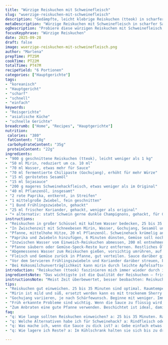 ```yaml
---
title: "Würzige Reiskuchen mit Schweinefleisch"
slug: "wuerzige-reiskuchen-mit-schweinefleisch"
description: "Gedämpfte, leicht klebrige Reiskuchen (tteok) in scharfer Gochujang-Sauce, kombiniert mit angebratenem Schweinehack und knackigem Gemüse. Mirin bringt milde Süße, geröstetes Sesamöl Tiefe. Die Sauce zu binden ist Essenz. Frühlingszwiebeln und frischer Koriander bringen Frische. Alltagstauglich, schnell gemacht. Variiert nach Gewohnheit und Lager: wer keine frischen Reiskuchen findet, greift zu frisch gefrorenen oder tagesfrischem tteok. Statt Schwein passt Rind, Tofu oder Pilze. Wichtig: Pasta-Nudeln nicht nehmen, Konsistenz anders. "
metaDescription: "Würzige Reiskuchen mit Schweinefleisch in scharfer Sauce; paar Aromen verbinden sich – köstliches Gericht zum Ausprobieren."
ogDescription: "Probiere diese würzigen Reiskuchen mit Schweinefleisch; perfektes Gericht für einen schnellen, schmackhaften Alltag."
focusKeyphrase: "Würzige Reiskuchen"
date: 2025-09-28
draft: false
image: wuerzige-reiskuchen-mit-schweinefleisch.png
author: "Marlena"
prepTime: PT25M
cookTime: PT22M
totalTime: PT47M
recipeYield: "6 Portionen"
categories: ["Hauptgerichte"]
tags:
- "koreanisch"
- "Hauptgericht"
- "scharf"
- "schnell"
- "einfach"
keywords:
- "Reisgerichte"
- "asiatische Küche"
- "schnelle Gerichte"
breadcrumb: ["Home", "Recipes", "Hauptgerichte"]
nutrition: 
 calories: "380"
 fatContent: "18g"
 carbohydrateContent: "35g"
 proteinContent: "22g"
ingredients:
- "900 g geschnittene Reiskuchen (tteok), leicht weniger als 1 kg"
- "50 ml Mirin, reduziert um ca. 10 ml"
- "70 ml Wasser, etwas mehr für Sauce"
- "70 ml fermentierte Chilipaste (Gochujang), erhöht für mehr Würze"
- "15 ml geröstetes Sesamöl"
- "15 ml Sojasauce"
- "200 g mageres Schweinehackfleisch, etwas weniger als im Original"
- "40 ml Pflanzenöl, insgesamt"
- "2 rote Paprika, entkernt, in Streifen"
- "1 mittelgroße Zwiebel, fein geschnitten"
- "1 Bund Frühlingszwiebeln, gehackt"
- "25 ml frischer Koriander, gehackt, weniger als original"
- "+ alternativ: statt Schwein gerne dunkle Champignons, gehackt, für Gemüsevariante"
instructions:
- "Reiskuchen in großer Schüssel mit kaltem Wasser bedecken, 25 bis 35 Minuten ruhen lassen, nicht zu kalt, Raumtemperatur optimal. Wichtig: Weiche Reiskuchen sind flexibler, aber nicht zu matschig."
- "In Zwischenzeit mit Schneebesen Mirin, Wasser, Gochujang, Sesamöl und Sojasauce gründlich vermengen. Das Verhältnis abgestimmt auf etwas schärferen Geschmack – wer milder will, Gochujang reduzieren."
- "Pfanne, mittelhohe Hitze, 20 ml Pflanzenöl. Schweinehack krümelig anbraten, hört auf zu quietschen, wenn Oberfläche kross wird. Kein rotes Fleisch mehr sichtbar."
- "Paprika und Zwiebeln hinzufügen, 6 Minuten dünsten, Gemüse soll noch etwas Biss behalten, nicht zu weich, Farbe intensiv. Nicht mit zu viel Öl, sonst wird zu fettig."
- "Inzwischen Wasser vom Einweich-Reiskuchen abmessen, 200 ml entnehmen, beiseitestellen. Reiskuchen abgießen und trocken tupfen, sonst wird Sauce zu wässrig."
- "Pfanne säubern oder Gemüse-Speck-Reste kurz entfernen. Restliches Öl zum Pfannenboden geben, mittlere Hitze. Reiskuchen 6 Minuten anbraten, gelegentlich wenden, bis außen leicht glasig, innen noch fest, nicht verkocht."
- "Abgemessenes Wasser zum Reiskuchen gießen, vorsichtig umrühren, auf kleine Bläschen achten – nicht kochen, nur simmern lassen, 4-5 Minuten. Beobachte Konsistenz, darf nicht zu breiig sein."
- "Fleisch und Gemüse zurück in Pfanne, gut verteilen. Sauce darüber gießen, 3 Minuten sanft köcheln, gelegentlich rühren damit alles gut bedeckt ist. Sauce soll dicker werden, nicht flüssig bleiben."
- "Vor dem Servieren Frühlingszwiebeln und Koriander darüber streuen, bringt grüne Frische, knallt im Aroma gegen die würzige Basis."
- "Bei Kokosmilchunverträglichkeit kann mirin durch leichte Apfelsaftschorle ersetzen; für mehr Tiefe Zitronensaft statt Koriander möglich. Auch Zimtrinde kleines Stück mitkochen für warmes Aroma – nicht universell, aber manchmal spannend."
introduction: "Reiskuchen (tteok) faszinieren mich immer wieder durch ihre Textur: außen weich, aber mit Biss. Die Würze der fermentierten Gochujang-Paste macht aus dem einfachen Gericht ein Erlebnis voller Tiefe. Wichtig ist das richtige Einweichen und Anbraten. Beim ersten Mal war ich zu ungeduldig, die Reiskuchen blieben hart und trocken. Ich habe dann den Trick gelernt, sie in Raumtemperaturwasser lange genug zu lassen. Der Mix aus Schweinehack, knackigem Paprika und Zwiebel bringt Abwechslung und sorgt dafür, dass keine Geschmacksmonotonie entsteht. Die Sauce wird erst am Schluss eingekocht, so bleibt sie samtig, nicht zu dickflüssig wie bei früheren Versuchen. Frischer Koriander als Finish ist nicht jedermanns Sache, aber gibt einen schönen, kräuterigen Kontrast zu der Schärfe."
ingredientsNote: "Das wichtigste ist die Qualität der Reiskuchen – frisch oder tiefgekühlt, kein Ersatz durch andere Reissorten oder Reisnudeln. Mirin kann durch trockenen Sherry oder süßen Reiswein ersetzt werden, falls nicht verfügbar, aber nur in kleinen Mengen wegen dem Süßeanteil. Gochujang variiert stark in Schärfe, man sollte mit weniger anfangen und testen. Schweinehack bitte mager wählen, sonst wird das Gericht zu fettig. Für die Gemüsealternative: Champignons bringen Umami und passen mit ihrer Konsistenz gut zum Reiskuchen. Frühlingszwiebeln frisch und knackig verwenden, Koriander optional, da viele ihn nicht mögen. Öl gut dosieren, lieber nachgießen als sofort zu viel zu nehmen, sonst wird es schwer zu verarbeiten."
instructionsNote: "Meist Zeit überbewertet, besser beobachten: Reiskuchen immer auf sichtbare Glasigkeit und leicht zähe Konsistenz prüfen – wenn innen noch zu fest, kurz weiter in Wasser ziehen lassen. Fleisch nicht zu früh zu Gemüse geben, sonst wird alles weich. Gochujang nicht vorher kochen, sonst bitter und verliert Frische. Sauce muss sachte einkochen, nicht rasch und zu heiß, dann bindet besser, Aromen verschmelzen. Sollte Sauce zu dick sein, noch etwas Wasser vom Einweichen zugießen, statt einfach mehr Öl oder Sojasauce. Zum Anbraten eine beschichtete Pfanne verwenden, sonst haften Reiskuchen leicht an und reißen. Rühren – gezielt, nicht wild – damit die Reiskuchen nicht zerfallen. Beim Würzen zum Schluss abschmecken, nicht zu früh, da die Sauce sich noch verändert. Frühlingszwiebeln am Schluss roh drauf, sonst verlieren sie Frische und Farbe."
tips:
- "Reiskuchen gut einweichen. 25 bis 35 Minuten sind optimal. Raumtemperatur wichtig. Zu kaltes Wasser macht sie spröde. Zu warm hat den gleichen Effekt."
- "Mirin ist mild und süß, ersetzt werden kann es mit trockenem Sherry oder süßem Reiswein. Aber vorsichtig dosieren, sonst wird das Gericht zu süß."
- "Gochujang variieren, je nach Schärfewunsch. Beginne mit weniger. Immer wieder abschmecken. Manchmal kann etwas Zucker helfen, wenn es zu scharf ist."
- "Früh erkannte Probleme sind wichtig. Wenn die Sauce zu flüssig wird, einfach etwas Wasser vom Einweichen zugeben. Experimentiere mit der Konsistenz."
- "Zum Anbraten eine gute Pfanne verwenden. Beschichtet ist ideal, damit die Reiskuchen nicht kleben. Bleib dran beim Rühren, sonst zerfallen sie."
faq:
- "q: Wie lange sollten Reiskuchen einweichen? a: 25 bis 35 Minuten. Raumtemperatur ist wichtig. Zu kalt macht sie hart."
- "q: Welche Alternativen habe ich für Schweinehack? a: Rindfleisch oder Tofu sind gut. Auch Champignons können verwendet werden."
- "q: Was mache ich, wenn die Sauce zu dick ist? a: Gebe einfach etwas Wasser hinzu. Denke daran, auch Aromen müssen sich verbinden."
- "q: Wie lagere ich Reste? a: Im Kühlschrank halten sie sich bis zu drei Tage. Oder einfrieren für spätere Genüsse. Wichtig ist luftdicht."

---
```

